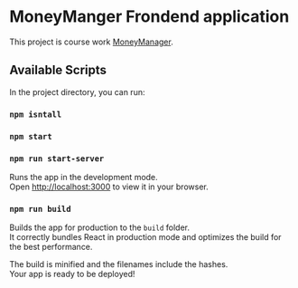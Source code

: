 # MoneyManger Frondend application 

This project is course work [MoneyManager](https://github.com/denchotsanov/moneymanager).

## Available Scripts

In the project directory, you can run:
### `npm isntall`
### `npm start`
### `npm run start-server` 

Runs the app in the development mode.\
Open [http://localhost:3000](http://localhost:3000) to view it in your browser.

### `npm run build`

Builds the app for production to the `build` folder.\
It correctly bundles React in production mode and optimizes the build for the best performance.

The build is minified and the filenames include the hashes.\
Your app is ready to be deployed!
